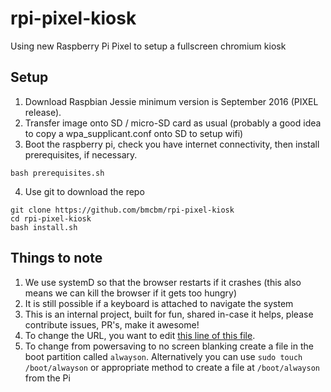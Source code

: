 # rpi-pixel-kiosk
Using new Raspberry Pi Pixel to setup a fullscreen chromium kiosk

## Setup

1. Download Raspbian Jessie minimum version is September 2016 (PIXEL release).
2. Transfer image onto SD / micro-SD card as usual (probably a good idea to copy a wpa_supplicant.conf onto SD to setup wifi)
3. Boot the raspberry pi, check you have internet connectivity, then install prerequisites, if necessary.

 
  ```shell
  bash prerequisites.sh
  ```
 4. Use git to download the repo  

   ```shell
   git clone https://github.com/bmcbm/rpi-pixel-kiosk
   cd rpi-pixel-kiosk
   bash install.sh
   ```

## Things to note

1. We use systemD so that the browser restarts if it crashes (this also means we can kill the browser if it gets too hungry)
2. It is still possible if a keyboard is attached to navigate the system
3. This is an internal project, built for fun, shared in-case it helps, please contribute issues, PR's, make it awesome!
4. To change the URL, you want to edit [this line of this file](https://github.com/CODESIGN2/rpi-pixel-kiosk/blob/master/home/pi/.config/systemd/user/kiosk.service#L6).
5. To change from powersaving to no screen blanking create a file in the boot partition called `alwayson`. Alternatively you can use `sudo touch /boot/alwayson` or appropriate method to create a file at `/boot/alwayson` from the Pi
